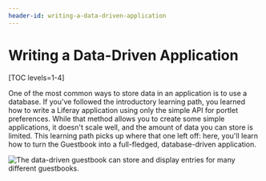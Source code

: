 ```yaml
---
header-id: writing-a-data-driven-application
---
```


# Writing a Data-Driven Application

[TOC levels=1-4]

One of the most common ways to store data in an application is to use a
database. If you've followed the introductory learning path, you learned how to
write a Liferay application using only the simple API for portlet preferences.
While that method allows you to create some simple applications, it doesn't
scale well, and the amount of data you can store is limited. This learning path
picks up where that one left off: here, you'll learn how to turn the Guestbook
into a full-fledged, database-driven application. 

![The data-driven guestbook can store and display entries for many different guestbooks.](../../../images/data-driven-guestbook-1.png)
